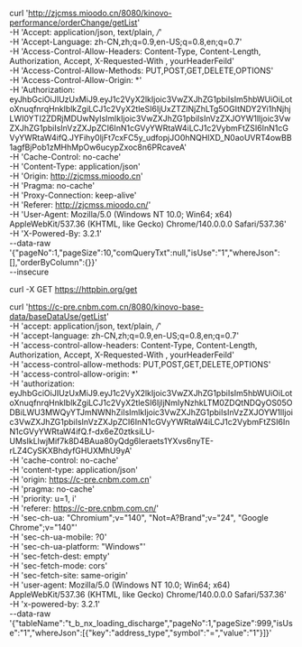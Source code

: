 

curl 'http://zjcmss.mioodo.cn/8080/kinovo-performance/orderChange/getList' \
-H 'Accept: application/json, text/plain, */*' \
-H 'Accept-Language: zh-CN,zh;q=0.9,en-US;q=0.8,en;q=0.7' \
-H 'Access-Control-Allow-Headers: Content-Type, Content-Length, Authorization, Accept, X-Requested-With , yourHeaderFeild' \
-H 'Access-Control-Allow-Methods: PUT,POST,GET,DELETE,OPTIONS' \
-H 'Access-Control-Allow-Origin: *' \
-H 'Authorization: eyJhbGciOiJIUzUxMiJ9.eyJ1c2VyX2lkIjoic3VwZXJhZG1pbiIsIm5hbWUiOiLotoXnuqfnrqHnkIblkZgiLCJ1c2VyX2tleSI6IjUxZTZlNjZhLTg5OGItNDY2Yi1hNjhjLWI0YTI2ZDRjMDUwNyIsImlkIjoic3VwZXJhZG1pbiIsInVzZXJOYW1lIjoic3VwZXJhZG1pbiIsInVzZXJpZCI6InN1cGVyYWRtaW4iLCJ1c2VybmFtZSI6InN1cGVyYWRtaW4ifQ.JYFihy0ljFt7cxFC5y_udfopjJO0hNQHlXD_N0aoUVRT4owBB1agfBjPob1zMHhMpOw6ucypZxoc8n6PRcaveA' \
-H 'Cache-Control: no-cache' \
-H 'Content-Type: application/json' \
-H 'Origin: http://zjcmss.mioodo.cn' \
-H 'Pragma: no-cache' \
-H 'Proxy-Connection: keep-alive' \
-H 'Referer: http://zjcmss.mioodo.cn/' \
-H 'User-Agent: Mozilla/5.0 (Windows NT 10.0; Win64; x64) AppleWebKit/537.36 (KHTML, like Gecko) Chrome/140.0.0.0 Safari/537.36' \
-H 'X-Powered-By: 3.2.1' \
--data-raw '{"pageNo":1,"pageSize":10,"comQueryTxt":null,"isUse":"1","whereJson":[],"orderByColumn":{}}' \
--insecure


curl -X GET https://httpbin.org/get


curl 'https://c-pre.cnbm.com.cn/8080/kinovo-base-data/baseDataUse/getList' \
  -H 'accept: application/json, text/plain, */*' \
  -H 'accept-language: zh-CN,zh;q=0.9,en-US;q=0.8,en;q=0.7' \
  -H 'access-control-allow-headers: Content-Type, Content-Length, Authorization, Accept, X-Requested-With , yourHeaderFeild' \
  -H 'access-control-allow-methods: PUT,POST,GET,DELETE,OPTIONS' \
  -H 'access-control-allow-origin: *' \
  -H 'authorization: eyJhbGciOiJIUzUxMiJ9.eyJ1c2VyX2lkIjoic3VwZXJhZG1pbiIsIm5hbWUiOiLotoXnuqfnrqHnkIblkZgiLCJ1c2VyX2tleSI6IjljNmIyNzhkLTM0ZDQtNDQyOS05ODBiLWU3MWQyYTJmNWNhZiIsImlkIjoic3VwZXJhZG1pbiIsInVzZXJOYW1lIjoic3VwZXJhZG1pbiIsInVzZXJpZCI6InN1cGVyYWRtaW4iLCJ1c2VybmFtZSI6InN1cGVyYWRtaW4ifQ.f-dx6eZ0ztksiLU-UMsIkLlwjMif7k8D4BAua80yQdg6leraets1YXvs6nyTE-rLZ4CySKXBhdyfGHUXMhU9yA' \
  -H 'cache-control: no-cache' \
  -H 'content-type: application/json' \
  -H 'origin: https://c-pre.cnbm.com.cn' \
  -H 'pragma: no-cache' \
  -H 'priority: u=1, i' \
  -H 'referer: https://c-pre.cnbm.com.cn/' \
  -H 'sec-ch-ua: "Chromium";v="140", "Not=A?Brand";v="24", "Google Chrome";v="140"' \
  -H 'sec-ch-ua-mobile: ?0' \
  -H 'sec-ch-ua-platform: "Windows"' \
  -H 'sec-fetch-dest: empty' \
  -H 'sec-fetch-mode: cors' \
  -H 'sec-fetch-site: same-origin' \
  -H 'user-agent: Mozilla/5.0 (Windows NT 10.0; Win64; x64) AppleWebKit/537.36 (KHTML, like Gecko) Chrome/140.0.0.0 Safari/537.36' \
  -H 'x-powered-by: 3.2.1' \
  --data-raw '{"tableName":"t_b_nx_loading_discharge","pageNo":1,"pageSize":999,"isUse":"1","whereJson":[{"key":"address_type","symbol":"=","value":"1"}]}'